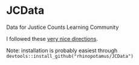 # JCData
Data for Justice Counts Learning Community

I followed these [very nice directions](https://tinyheero.github.io/jekyll/update/2015/07/26/making-your-first-R-package.html).

Note: installation is probably easiest through
`devtools::install_github("rhinopotamus/JCData")`
